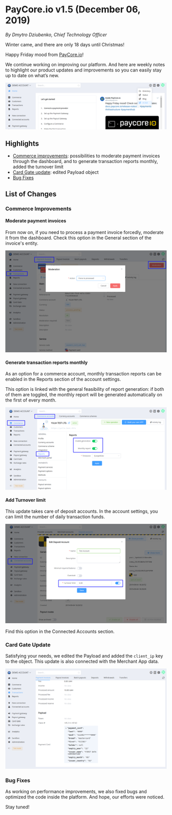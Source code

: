# **PayCore.io v1.5 (December 06, 2019)**

*By Dmytro Dziubenko, Chief Technology Officer*

Winter came, and there are only 18 days until Christmas!

Happy Friday mood from [PayCore.io](https://paycore.io/)!

We continue working on improving our platform. And here are weekly notes to highlight our product updates and improvements so you can easily stay up to date on what’s new.

![V1.5](images/v1.5/header.png)

## Highlights

* [Commerce improvements](#commerce-improvements): possibilities to moderate payment invoices through the dashboard, and to generate transaction reports monthly, added the turnover limit
* [Card Gate update](#card-gate-update): edited Payload object
* [Bug Fixes](#bug-fixes)

## List of Changes

### Commerce Improvements

#### Moderate payment invoices

From now on, if you need to process a payment invoice forcedly, moderate it from the dashboard. Check this option in the General section of the invoice's entity.

![Moderate](images/v1.5/moderate-invoice.png)

#### Generate transaction reports monthly

As an option for a commerce account, monthly transaction reports can be enabled in the Reports section of the account settings.

This option is linked with the general feasibility of report generation: if both of them are toggled, the monthly report will be generated automatically on the first of every month.

![Monthly Report](images/v1.5/monthly-report.png)

#### Add Turnover limit

This update takes care of deposit accounts. In the account settings, you can limit the number of daily transaction funds.

![Turnover Limit](images/v1.5/turnover-limit.png)

Find this option in the Connected Accounts section.

### Card Gate Update

Satisfying your needs, we edited the Payload and added the `client_ip` key to the object. This update is also connected with the Merchant App data.

![Payload](images/v1.5/edit-payload.png)

<!--
### New Integration

| Provider | Name  | New features |
|:-:|:-:|:-:|
| <img src="https://static.openfintech.io/payment_providers/dotpay/logo.svg?w=70" width="70px"> | [Dotpay](/connectors/dotpay/) | Payouts |
-->

### Bug Fixes

As working on performance improvements, we also fixed bugs and optimized the code inside the platform.  And hope, our efforts were noticed.

Stay tuned!
